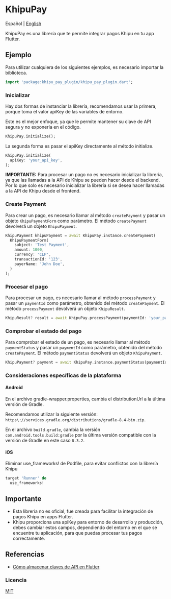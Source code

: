 # KhipuPay

Español | [English](README.en.md)

KhipuPay es una librería que te permite integrar pagos Khipu en tu app Flutter.

## Ejemplo

Para utilizar cualquiera de los siguientes ejemplos, es necesario importar la biblioteca.

```dart
import 'package:khipu_pay_plugin/khipu_pay_plugin.dart';
```

### Inicializar

Hay dos formas de instanciar la librería, recomendamos usar la primera, porque toma el valor apiKey de las variables de entorno.

Este es el mejor enfoque, ya que le permite mantener su clave de API segura y no exponerla en el código.

```dart
KhipuPay.initialize();
```

La segunda forma es pasar el apiKey directamente al método initialize.

```dart
KhipuPay.initialize(
  apiKey: 'your_api_key',
);
```

**IMPORTANTE:** Para procesar un pago no es necesario inicializar la libreria, ya que las llamadas a la API de Khipu se pueden hacer desde el backend. Por lo que solo es necesario inicializar la librería si se desea hacer llamadas a la API de Khipu desde el frontend.

### Create Payment

Para crear un pago, es necesario llamar al método `createPayment` y pasar un objeto `KhipuPaymentForm` como parámetro. El método `createPayment` devolverá un objeto `KhipuPayment`.

```dart
KhipuPayment khipuPayment = await KhipuPay.instance.createPayment(
  KhipuPaymentForm(
    subject: 'Test Payment',
    amount: 1000,
    currency: 'CLP',
    transactionId: '123',
    payerName: 'John Doe',
  )
);
```

### Procesar el pago

Para procesar un pago, es necesario llamar al método `processPayment` y pasar un `paymentId` como parámetro, obtenido del método `createPayment`. El método `processPayment` devolverá un objeto `KhipuResult`.

```dart
KhipuResult? result = await KhipuPay.processPayment(paymentId: 'your_payment_id');
```

### Comprobar el estado del pago

Para comprobar el estado de un pago, es necesario llamar al método `paymentStatus` y pasar un `paymentId` como parámetro, obtenido del método `createPayment`. El método `paymentStatus` devolverá un objeto `KhipuPayment`.

```dart
KhipuPayment? payment = await KhipuPay.instance.paymentStatus(paymentId: 'your_payment_id');
```

### Consideraciones específicas de la plataforma

#### Android

En el archivo gradle-wrapper.properties, cambia el distributionUrl a la última versión de Gradle.

Recomendamos utilizar la siguiente versión: `https\://services.gradle.org/distributions/gradle-8.4-bin.zip`.

En el archivo `build.gradle`, cambia la versión `com.android.tools.build:gradle` por la última versión compatible con la versión de Gradle en este caso `8.3.2`.

#### iOS

Eliminar use_frameworks! de Podfile, para evitar conflictos con la librería Khipu

```ruby
target 'Runner' do
  use_frameworks!
```

## Importante

* Esta librería no es oficial, fue creada para facilitar la integración de pagos Khipu en apps Flutter.
* Khipu proporciona una apiKey para entorno de desarrollo y producción, debes cambiar estos campos, dependiendo del entorno en el que se encuentre tu aplicación, para que puedas procesar tus pagos correctamente.

## Referencias

* [Cómo almacenar claves de API en Flutter](https://codewithandrea.com/articles/flutter-api-keys-dart-define-env-files/)

### Licencia

[MIT](https://choosealicense.com/licenses/mit/)
